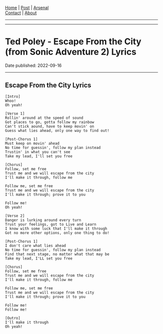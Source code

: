 <nav>
<a href="../INDEX.html">Home</a>
|
<a href="../POST.html">Post</a>
|
<a href="../ARSENAL.html">Arsenal</a>
<nav class="div-right">
<a href="../CONTACT.html">Contact</a>
|
<a href="../ABOUT.html">About</a>
</nav>
</nav>
</header>
<hr><hr>
<main>
<!-- Your Content Start After This Line -->


# Ted Poley - Escape From the City (from Sonic Adventure 2) Lyrics

Date published: 2022-09-16

---

## Escape From the City Lyrics

```
[Intro]  
Whoo!
Oh yeah!

[Verse 1]  
Rollin' around at the speed of sound 
Got places to go, gotta follow my rainbow
Can't stick aound, have to keep movin' on
Guess what lies ahead, only one way to find out!

[Post-Chorus 1]  
Must keep on movin' ahead
No time for guessin', follow my plan instead
Trustin' in what you can't see
Take my lead, I'll set you free

[Chorus]
Follow, set me free
Trust me and we will escape from the city
I'll make it through, follow me

Follow me, set me free
Trust me and we will escape from the city
I'll make it through; prove it to you

Follow me!
Oh yeah!

[Verse 2]  
Danger is lurking around every turn
Trust your feelings, got to Live and Learn
I know with some luck that I'll make it through
Got no more other options, only one thing to do!

[Post-Chorus 1]  
I don't care what lies ahead
No time for guessin', follow my plan instead
Find that next stage, no matter what that may be
Take my lead, I'LL set you free

[Chorus]
Follow, set me free
Trust me and we will escape from the city
I'll make it through, follow me

Follow me, set me free
Trust me and we will escape from the city
I'll make it through; prove it to you

Follow me!
Follow me!

[Outro]
I'll make it through
Oh yeah!
```
